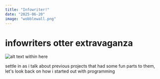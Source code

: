 ```yaml
---
title: "Infowriter!"
date: "2025-06-20"
image: "wobblewall.png"
---
```


# infowriters otter extravaganza

![alt text within here](images/assets/background.jpg)

settle in as i talk about previous projects that had some fun parts to them,
let's look back on how i started out with programming